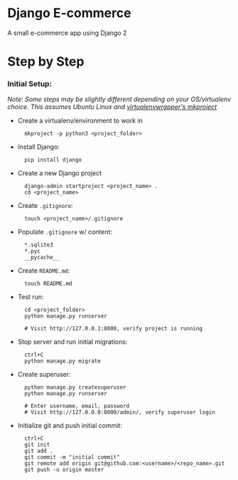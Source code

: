 # Django E-commerce

A small e-commerce app using Django 2

# Step by Step

### Initial Setup:

*Note: Some steps may be slightly different depending on your OS/virtualenv choice. This assumes Ubuntu Linux and [virtualenvwrapper's mkproject](https://virtualenvwrapper.readthedocs.io/en/latest/command_ref.html#project-directory-management)*

- Create a virtualenv/environment to work in

		mkproject -p python3 <project_folder>
- Install Django:
		
		pip install django
- Create a new Django project
		
		django-admin startproject <project_name> .
		cd <project_name>
- Create `.gitignore`:

		touch <project_name>/.gitignore
- Populate `.gitignore` w/ content:

		*.sqlite3
		*.pyc
		__pycache__
- Create `README.md`:

		touch README.md
- Test run: 

		cd <project_folder>
		python manage.py runserver

		# Visit http://127.0.0.1:8000, verify project is running
- Stop server and run initial migrations:

		ctrl+C
		python manage.py migrate

- Create superuser:

		python manage.py createsuperuser
		python manage.py runserver

		# Enter username, email, password
		# Visit http://127.0.0.0:8000/admin/, verify superuser login

- Initialize git and push initial commit:

		ctrl+C
		git init
		git add .
		git commit -m "initial commit"
		git remote add origin git@github.com:<username>/<repo_name>.git
		git push -u origin master
